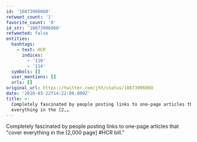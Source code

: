 ```yaml
---
id: '10873906060'
retweet_count: '1'
favorite_count: '0'
id_str: '10873906060'
retweeted: false
entities:
  hashtags:
    - text: HCR
      indices:
        - '110'
        - '114'
  symbols: []
  user_mentions: []
  urls: []
original_url: https://twitter.com/jth/status/10873906060
date: '2010-03-22T14:22:06.000Z'
title: >-
  Completely fascinated by people posting links to one-page articles that "cover
  everything in the [2,…
---
```


Completely fascinated by people posting links to one-page articles that "cover everything in the [2,000 page] #HCR bill."